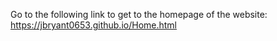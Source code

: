 Go to the following link to get to the homepage of the website: https://jbryant0653.github.io/Home.html 
